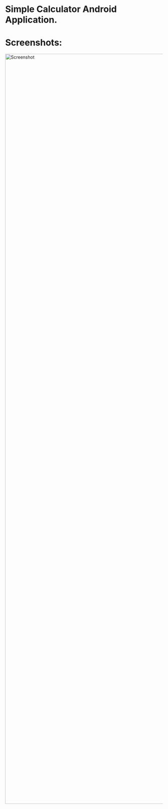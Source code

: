 # Simple Calculator Android Application.

# Screenshots:
<img width="1080" height="2400" alt="Screenshot" src="https://github.com/user-attachments/assets/3dffa2bd-cf9a-41df-82d1-47f041d9b4fd" />
